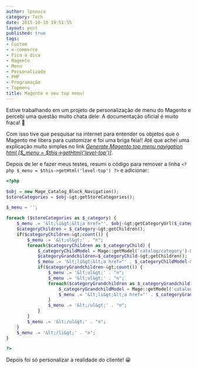 ```yaml
---
author: lpsouza
category: Tech
date: 2015-10-10 19:51:55
layout: post
published: true
tags:
- Custom
- e-commerce
- Fica a dica
- Magento
- Menu
- Personalizado
- PHP
- Programação
- Topmenu
title: Magento e seu top menu!
---
```


Estive trabalhando em um projeto de personalização de menu do Magento e percebi uma questão muito chata dele: A documentação oficial é muito fraca! 🙁

Com isso tive que pesquisar na internet para entender os objetos que o Magento me libera para customizar e foi uma briga feia!! Até que achei uma explicação muito simples no link [*Generate Magento top menu navigation html [$_menu = $this->getHtml('level-top')]*](http://www.w3bdeveloper.com/how-to/generate-magento-top-menu-navigation-html-menu-this-gethtml-level-top/).

Depois de ler e fazer meus testes, resumi o código para remover a linha `<?php $_menu = $this->getHtml('level-top') ?>` e adicionar:

```php
<?php

$obj = new Mage_Catalog_Block_Navigation();
$storeCategories = $obj-&gt;getStoreCategories();

$_menu = '';

foreach ($storeCategories as $_category) {
    $_menu .= '&lt;li&gt;&lt;a href="'. $obj-&gt;getCategoryUrl($_category) .'"&gt;' . $_category-&gt;getName() . '&lt;/a&gt;' . "n";
    $categoryChildren = $_category-&gt;getChildren();
    if($categoryChildren-&gt;count()) {
        $_menu .= '&lt;ul&gt;' . "n";
        foreach($categoryChildren as $_categoryChild) {
            $_categoryChildModel = Mage::getModel('catalog/category')-&gt;load($_categoryChild-&gt;getId());
            $categoryGrandchildren=$_categoryChild-&gt;getChildren();
            $_menu .= '&lt;li&gt;&lt;a href="' . $_categoryChildModel-&gt;getUrl() . '"&gt;' . $_categoryChild-&gt;getName() . '&lt;/a&gt;&lt;/li&gt;' . "n";
            if($categoryGrandchildren-&gt;count()) {
                $_menu .= '&lt;ul&gt;' . "n";
                $_menu .= '&lt;ul&gt;' . "n";
                foreach($categoryGrandchildren as $_categoryGrandchild) {
                    $_categoryGrandchildModel = Mage::getModel('catalog/category')-&gt;load($_categoryGrandchild-&gt;getId());
                    $_menu .= '&lt;li&gt;&lt;a href="' . $_categoryGrandchildModel-&gt;getUrl() . '"&gt;' .  $_categoryGrandchild-&gt;getName() . '&lt;/a&gt;&lt;/li&gt;' . "n";
                }
                $_menu .= '&lt;/ul&gt;' . "n";
            }
        }
        $_menu .= '&lt;/ul&gt;' . "n";
    }
    $_menu .= '&lt;/li&gt;' . "n";
}

?>
```

Depois foi só personalizar a realidade do cliente! 😀